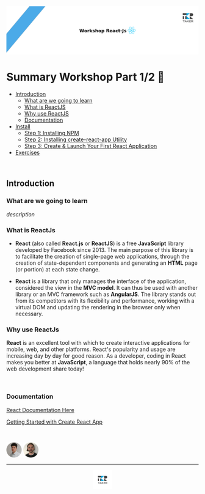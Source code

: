 <img src=".assets/intro-bar.png">

# Summary Workshop Part 1/2 :bookmark_tabs:
- [Introduction](#introduction)
  - [What are we going to learn](#what-are-we-going-to-learn)
  - [What is ReactJS](#what-is-reactjs)
  - [Why use ReactJS](#why-use-reactjs)
  - [Documentation](#documentation)
- [Install](install/README.md#install)
  - [Step 1: Installing NPM](install/README.md#step-1-installing-npm)
  - [Step 2: Installing create-react-app Utility](install/README.md#step-2-installing-create-react-app-utility)
  - [Step 3: Create & Launch Your First React Application](install/README.md#step-3-create--launch-your-first-react-application)
- [Exercises](exercises/README.md#exercises)


<br>

## Introduction

### What are we going to learn

*description*

### What is ReactJs

- **React** (also called **React.js** or **ReactJS**) is a free **JavaScript** library developed by Facebook since 2013. The main purpose of this library is to facilitate the creation of single-page web applications, through the creation of state-dependent components and generating an **HTML** page (or portion) at each state change.

- **React** is a library that only manages the interface of the application, considered the view in the **MVC model**. It can thus be used with another library or an MVC framework such as **AngularJS**. The library stands out from its competitors with its flexibility and performance, working with a virtual DOM and updating the rendering in the browser only when necessary.

### Why use ReactJs

**React** is an excellent tool with which to create interactive applications for mobile, web, and other platforms. React's popularity and usage are increasing day by day for good reason. As a developer, coding in React makes you better at **JavaScript**, a language that holds nearly 90% of the web development share today!

<br>

### Documentation

[React Documentation Here](https://reactjs.org/)

[Getting Started with Create React App](Documentation/README.md#getting-started-with-create-react-app)

<br>

<a href="https://github.com/Clement-Fernandes" target="_blank"><img src=".assets/clement-picture.png" width="40"></a>
<a href="https://github.com/victorpalle" target="_blank"><img src=".assets/victor-picture.png" width="40"></a>

---

<div align="center">

<a href="https://github.com/juniorconseiltaker" target="_blank"><img src=".assets/taker-icon.png" width="50"></a>

</div>